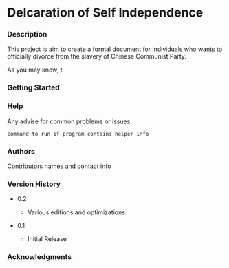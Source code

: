 # Delcaration of Self Independence



### Description

This project is aim to create a formal document for individuals who wants to officially divorce from the slavery of Chinese Communist Party. 

As you may know, t

### Getting Started



### Help

Any advise for common problems or issues.
```
command to run if program contains helper info
```

### Authors

Contributors names and contact info


### Version History

* 0.2
    * Various editions and optimizations

* 0.1
    * Initial Release



### Acknowledgments

